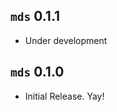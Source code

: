 `mds` 0.1.1
---------------------------------------

- Under development

`mds` 0.1.0
---------------------------------------

- Initial Release. Yay!
